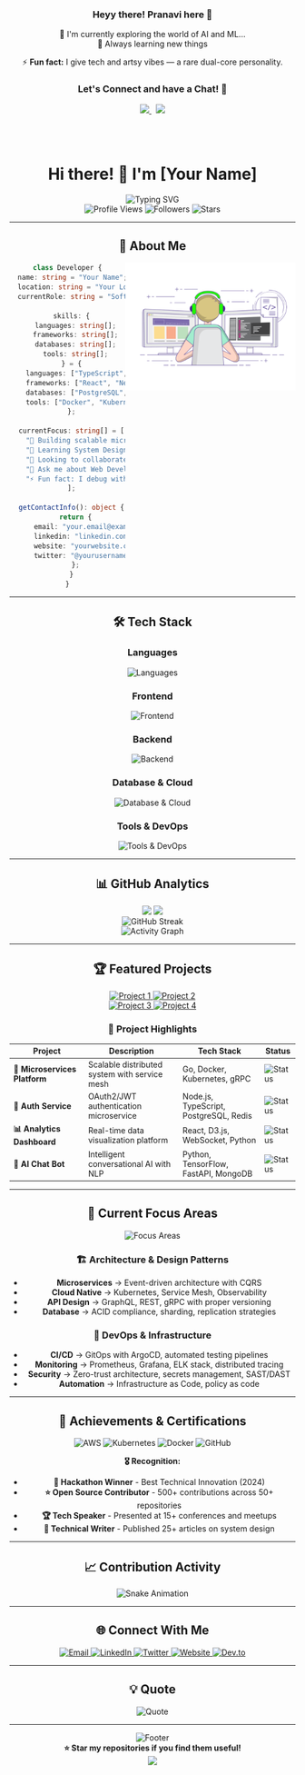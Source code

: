 <div align="center">

### Heyy there! Pranavi here 👋

🌱 I'm currently exploring the world of AI and ML...  
🧠 Always learning new things  

⚡ **Fun fact:** I give tech and artsy vibes — a rare dual-core personality.


### Let's Connect and have a Chat! 💬

<a href="https://www.linkedin.com/in/pranavi-pulluri/">
  <img src="https://img.shields.io/badge/-LinkedIn-blue?style=flat-square&logo=linkedin&logoColor=white" />
</a>
&nbsp;
<a href="https://www.instagram.com/pranavi_pulluri/">
  <img src="https://img.shields.io/badge/-Instagram-E4405F?style=flat-square&logo=instagram&logoColor=white" />
</a>

<br><br>

# Hi there! 👋 I'm [Your Name]

<div align="center">
  <img src="https://readme-typing-svg.demolab.com?font=Fira+Code&weight=600&size=28&pause=1000&color=00D4FF&center=true&vCenter=true&width=600&lines=Full+Stack+Developer;DevOps+Engineer;Open+Source+Contributor;Problem+Solver;Tech+Enthusiast" alt="Typing SVG" />
</div>

<div align="center">
  <img src="https://komarev.com/ghpvc/?username=yourusername&style=for-the-badge&color=00d4ff&labelColor=000000" alt="Profile Views" />
  <img src="https://img.shields.io/github/followers/yourusername?style=for-the-badge&color=00d4ff&labelColor=000000" alt="Followers" />
  <img src="https://img.shields.io/github/stars/yourusername?style=for-the-badge&color=00d4ff&labelColor=000000" alt="Stars" />
</div>

---

## 🚀 About Me

<img align="right" alt="Coding" width="300" src="https://raw.githubusercontent.com/devSouvik/devSouvik/master/gif3.gif">

```typescript
class Developer {
  name: string = "Your Name";
  location: string = "Your Location";
  currentRole: string = "Software Engineer";
  
  skills: {
    languages: string[];
    frameworks: string[];
    databases: string[];
    tools: string[];
  } = {
    languages: ["TypeScript", "Python", "Rust", "Go", "JavaScript"],
    frameworks: ["React", "Next.js", "Node.js", "FastAPI", "Django"],
    databases: ["PostgreSQL", "MongoDB", "Redis", "Elasticsearch"],
    tools: ["Docker", "Kubernetes", "AWS", "GitHub Actions", "Terraform"]
  };

  currentFocus: string[] = [
    "🔭 Building scalable microservices",
    "🌱 Learning System Design & Architecture",
    "👯 Looking to collaborate on Open Source",
    "💬 Ask me about Web Development & DevOps",
    "⚡ Fun fact: I debug with console.log() 😄"
  ];

  getContactInfo(): object {
    return {
      email: "your.email@example.com",
      linkedin: "linkedin.com/in/yourprofile",
      website: "yourwebsite.com",
      twitter: "@yourusername"
    };
  }
}
```

---

## 🛠️ Tech Stack

<div align="center">
  <h3>Languages</h3>
  <img src="https://skillicons.dev/icons?i=typescript,python,rust,go,javascript,java,cpp,php" alt="Languages" />
  
  <h3>Frontend</h3>
  <img src="https://skillicons.dev/icons?i=react,nextjs,vue,angular,html,css,tailwind,sass" alt="Frontend" />
  
  <h3>Backend</h3>
  <img src="https://skillicons.dev/icons?i=nodejs,express,fastapi,django,flask,spring,laravel,graphql" alt="Backend" />
  
  <h3>Database & Cloud</h3>
  <img src="https://skillicons.dev/icons?i=postgresql,mongodb,redis,mysql,aws,gcp,azure,docker" alt="Database & Cloud" />
  
  <h3>Tools & DevOps</h3>
  <img src="https://skillicons.dev/icons?i=git,github,gitlab,jenkins,kubernetes,terraform,nginx,linux" alt="Tools & DevOps" />
</div>

---

## 📊 GitHub Analytics

<div align="center">
  <img height="180em" src="https://github-readme-stats.vercel.app/api?username=yourusername&show_icons=true&theme=tokyonight&include_all_commits=true&count_private=true&hide_border=true&bg_color=0d1117&icon_color=00d4ff&title_color=00d4ff&text_color=c9d1d9"/>
  <img height="180em" src="https://github-readme-stats.vercel.app/api/top-langs/?username=yourusername&layout=compact&theme=tokyonight&hide_border=true&bg_color=0d1117&title_color=00d4ff&text_color=c9d1d9"/>
</div>

<div align="center">
  <img src="https://github-readme-streak-stats.herokuapp.com/?user=yourusername&theme=tokyonight&hide_border=true&background=0d1117&stroke=00d4ff&ring=00d4ff&fire=00d4ff&currStreakLabel=00d4ff" alt="GitHub Streak" />
</div>

<div align="center">
  <img src="https://github-readme-activity-graph.vercel.app/graph?username=yourusername&theme=tokyo-night&hide_border=true&bg_color=0d1117&color=00d4ff&line=00d4ff&point=ffffff" alt="Activity Graph" />
</div>

---

## 🏆 Featured Projects

<div align="center">
  <a href="https://github.com/yourusername/project1">
    <img src="https://github-readme-stats.vercel.app/api/pin/?username=yourusername&repo=project1&theme=tokyonight&hide_border=true&bg_color=0d1117&title_color=00d4ff&text_color=c9d1d9&icon_color=00d4ff" alt="Project 1" />
  </a>
  <a href="https://github.com/yourusername/project2">
    <img src="https://github-readme-stats.vercel.app/api/pin/?username=yourusername&repo=project2&theme=tokyonight&hide_border=true&bg_color=0d1117&title_color=00d4ff&text_color=c9d1d9&icon_color=00d4ff" alt="Project 2" />
  </a>
</div>

<div align="center">
  <a href="https://github.com/yourusername/project3">
    <img src="https://github-readme-stats.vercel.app/api/pin/?username=yourusername&repo=project3&theme=tokyonight&hide_border=true&bg_color=0d1117&title_color=00d4ff&text_color=c9d1d9&icon_color=00d4ff" alt="Project 3" />
  </a>
  <a href="https://github.com/yourusername/project4">
    <img src="https://github-readme-stats.vercel.app/api/pin/?username=yourusername&repo=project4&theme=tokyonight&hide_border=true&bg_color=0d1117&title_color=00d4ff&text_color=c9d1d9&icon_color=00d4ff" alt="Project 4" />
  </a>
</div>

### 🎯 Project Highlights

| Project | Description | Tech Stack | Status |
|---------|-------------|------------|--------|
| **🚀 Microservices Platform** | Scalable distributed system with service mesh | Go, Docker, Kubernetes, gRPC | ![Status](https://img.shields.io/badge/Status-Active-success) |
| **🔐 Auth Service** | OAuth2/JWT authentication microservice | Node.js, TypeScript, PostgreSQL, Redis | ![Status](https://img.shields.io/badge/Status-Maintenance-yellow) |
| **📊 Analytics Dashboard** | Real-time data visualization platform | React, D3.js, WebSocket, Python | ![Status](https://img.shields.io/badge/Status-Complete-blue) |
| **🤖 AI Chat Bot** | Intelligent conversational AI with NLP | Python, TensorFlow, FastAPI, MongoDB | ![Status](https://img.shields.io/badge/Status-Beta-orange) |

---

## 🎯 Current Focus Areas

<div align="center">
  <img src="https://readme-typing-svg.demolab.com?font=Fira+Code&weight=500&size=20&pause=1000&color=00D4FF&center=true&vCenter=true&width=800&lines=System+Design+%26+Architecture;Cloud+Native+Development;DevOps+%26+Site+Reliability;Open+Source+Contributions;Performance+Optimization" alt="Focus Areas" />
</div>

### 🏗️ Architecture & Design Patterns
- **Microservices** → Event-driven architecture with CQRS
- **Cloud Native** → Kubernetes, Service Mesh, Observability
- **API Design** → GraphQL, REST, gRPC with proper versioning
- **Database** → ACID compliance, sharding, replication strategies

### 🔧 DevOps & Infrastructure
- **CI/CD** → GitOps with ArgoCD, automated testing pipelines
- **Monitoring** → Prometheus, Grafana, ELK stack, distributed tracing
- **Security** → Zero-trust architecture, secrets management, SAST/DAST
- **Automation** → Infrastructure as Code, policy as code

---

## 🏅 Achievements & Certifications

<div align="center">
  <img src="https://img.shields.io/badge/AWS-Solutions%20Architect-orange?style=for-the-badge&logo=amazonaws&logoColor=white" alt="AWS" />
  <img src="https://img.shields.io/badge/Kubernetes-CKA%20Certified-blue?style=for-the-badge&logo=kubernetes&logoColor=white" alt="Kubernetes" />
  <img src="https://img.shields.io/badge/Docker-Captain-2496ED?style=for-the-badge&logo=docker&logoColor=white" alt="Docker" />
  <img src="https://img.shields.io/badge/GitHub-Arctic%20Code%20Vault-green?style=for-the-badge&logo=github&logoColor=white" alt="GitHub" />
</div>

**🎖️ Recognition:**
- **🥇 Hackathon Winner** - Best Technical Innovation (2024)
- **⭐ Open Source Contributor** - 500+ contributions across 50+ repositories
- **🏆 Tech Speaker** - Presented at 15+ conferences and meetups
- **📝 Technical Writer** - Published 25+ articles on system design

---

## 📈 Contribution Activity

<div align="center">
  <img src="https://raw.githubusercontent.com/yourusername/yourusername/output/snake.svg" alt="Snake Animation" />
</div>

---

## 🌐 Connect With Me

<div align="center">
  <a href="mailto:your.email@example.com">
    <img src="https://img.shields.io/badge/Email-D14836?style=for-the-badge&logo=gmail&logoColor=white" alt="Email" />
  </a>
  <a href="https://linkedin.com/in/yourprofile">
    <img src="https://img.shields.io/badge/LinkedIn-0077B5?style=for-the-badge&logo=linkedin&logoColor=white" alt="LinkedIn" />
  </a>
  <a href="https://twitter.com/yourusername">
    <img src="https://img.shields.io/badge/Twitter-1DA1F2?style=for-the-badge&logo=twitter&logoColor=white" alt="Twitter" />
  </a>
  <a href="https://yourwebsite.com">
    <img src="https://img.shields.io/badge/Website-000000?style=for-the-badge&logo=vercel&logoColor=white" alt="Website" />
  </a>
  <a href="https://dev.to/yourusername">
    <img src="https://img.shields.io/badge/Dev.to-0A0A0A?style=for-the-badge&logo=devdotto&logoColor=white" alt="Dev.to" />
  </a>
</div>

---

## 💡 Quote

<div align="center">
  <img src="https://quotes-github-readme.vercel.app/api?type=horizontal&theme=tokyonight&quote=Code%20is%20like%20humor.%20When%20you%20have%20to%20explain%20it,%20it's%20bad&author=Cory%20House" alt="Quote" />
</div>

---

<div align="center">
  <img src="https://capsule-render.vercel.app/api?type=waving&color=00d4ff&height=120&section=footer&text=Thanks%20for%20visiting!&fontSize=20&fontColor=ffffff&animation=twinkling&fontAlignY=75" alt="Footer" />
</div>

<div align="center">
  <b>⭐ Star my repositories if you find them useful!</b>
</div>

<img src="https://media0.giphy.com/media/v1.Y2lkPTc5MGI3NjExdGdwY3J5YTQxNXFla2xrYXdqZTdmNHVmYThicjQ3Z3RnNmcwcngzYiZlcD12MV9naWZzX3NlYXJjaCZjdD1n/GRPy8MKag9U1U88hzY/giphy.webp" width="300"/>

</div>
